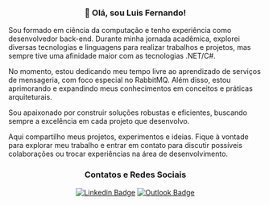 <h3 align="center">👋 Olá, sou Luis Fernando!</h3>

  Sou formado em ciência da computação e tenho experiência como desenvolvedor back-end. Durante minha jornada acadêmica, explorei diversas tecnologias e linguagens para realizar trabalhos e projetos, mas sempre tive uma afinidade maior com as tecnologias .NET/C#.

No momento, estou dedicando meu tempo livre ao aprendizado de serviços de mensageria, com foco especial no RabbitMQ. Além disso, estou aprimorando e expandindo meus conhecimentos em conceitos e práticas arquiteturais.

Sou apaixonado por construir soluções robustas e eficientes, buscando sempre a excelência em cada projeto que desenvolvo.

Aqui compartilho meus projetos, experimentos e ideias. Fique à vontade para explorar meu trabalho e entrar em contato para discutir possíveis colaborações ou trocar experiências na área de desenvolvimento.

<h3 align="center"> Contatos e Redes Sociais</h3>
<div align="center">
  
[![Linkedin Badge](https://img.shields.io/badge/-LinkedIn-blue?style=flat-square&logo=Linkedin&logoColor=white&link=https://www.linkedin.com/in/luisfernandogois/)](https://www.linkedin.com/in/luisfernandogois/)
[![Outlook Badge](https://img.shields.io/badge/email--000?style=social&logo=microsoft-outlook&logoColor=0078d4&link=mailto:luisz.dantass@hotmail.com)](mailto:luisz.dantass@hotmail.com)
</div>
